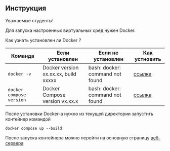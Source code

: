## Инструкция 

Уважаемые студенты!

Для запуска настроенных виртуальных сред нужен Docker.

Как узнать установлен ли Docker ?


| Команда            |Если установлен|Если не установлен| Как устновить                                     |
|--------------------|---|---|---------------------------------------------------|
| ```docker -v``` |Docker version хх.хх.хх, build ххххх|bash: docker: command not found| [ссылка](https://docs.docker.com/engine/install/) |
|```docker compose version```|Docker Compose version vx.xx.x|bash: docker: command not found|[ссылка](https://docs.docker.com/compose/install/)|

После установки Docker-a нужно из текущей директории запустить контейнер командой

```shell
docker compose up --build
```

После запуска контейнера можно перейти на основную страницу [веб-сервера](http://0.0.0.0:80)


